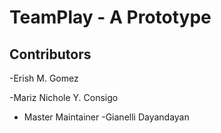 # TeamPlay - A Prototype

## Contributors
-Erish M. Gomez

-Mariz Nichole Y. Consigo

- Master Maintainer
-Gianelli Dayandayan
